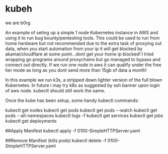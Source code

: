 # kubeh
we are b0rg

An example of seting up a simple 1 node Kubernetes instance in AWS and using it to run bug bounty/pentesting tools.
This could be used to run from home hardware but not recommended due to the extra task of proxying out data, when you start automation from your ip it will get blocked by akamai/cloudflare at some point...dont get your home ip blocked!
I tried wrapping go programs around proxychains but go managed to bypass and connect out directly.
If we run one node in aws it can qualify under the free tier mode as long as you dont send more than 15gb of data a month!

In this example we run k3s, a stripped down lighter version of the full blown Kubernetes.
In future i may try k8s as suggested by ssh banner upon login of aws node.
kubectl should still work the same.


Once the kube has been setup, some handy kubectl commands:

kubectl get nodes
kubectl get pods
kubectl get pods --watch
kubectl get pods --all-namespaces
kubectl logs -f <pod-name>
kubectl get services
kubectl get jobs
kubectl get deployments

##Apply Manifest
kubectl apply -f 0100-SimpleHTTPServer.yaml

##Remove Manifest (kills pods)
kubectl delete -f 0100-SimpleHTTPServer.yaml


